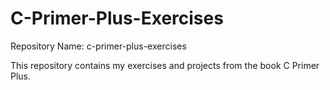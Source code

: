 # C-Primer-Plus-Exercises
Repository Name: c-primer-plus-exercises

This repository contains my exercises and projects from the book C Primer Plus.
